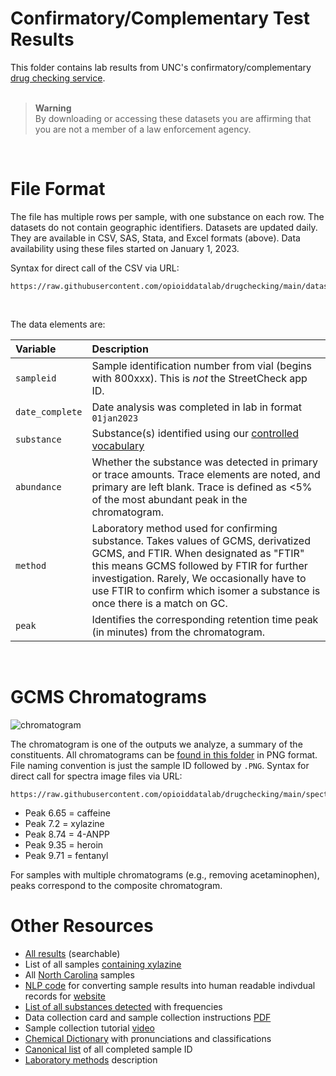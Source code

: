 # Confirmatory/Complementary Test Results

This folder contains lab results from UNC's confirmatory/complementary [drug checking service](https://streetsafe.supply).<br>
<br>
> **Warning**<br>
> By downloading or accessing these datasets you are affirming that you are not a member of a law enforcement agency.<br>

<br>

# File Format
The file has multiple rows per sample, with one substance on each row. The datasets do not contain geographic identifiers. Datasets are updated daily. They are available in CSV, SAS, Stata, and Excel formats (above). Data availability using these files started on January 1, 2023.<br>

Syntax for direct call of the CSV via URL:

```
https://raw.githubusercontent.com/opioiddatalab/drugchecking/main/datasets/labservice/unc_gcms.csv
```
<br>

The data elements are:<br>

|Variable|Description|
|:----|:----|
|`sampleid`|Sample identification number from vial (begins with 800xxx). This is *not* the StreetCheck app ID.|
|`date_complete`|Date analysis was completed in lab in format `01jan2023`|
|`substance`|Substance(s) identified using our [controlled vocabulary](https://github.com/opioiddatalab/drugchecking/blob/main/chemdictionary/substances_detected.csv)|
|`abundance`|Whether the substance was detected in primary or trace amounts. Trace elements are noted, and primary are left blank. Trace is defined as <5% of the most abundant peak in the chromatogram.|
|`method`|Laboratory method used for confirming substance. Takes values of GCMS, derivatized GCMS, and FTIR. When designated as "FTIR" this means GCMS followed by FTIR for further investigation. Rarely, We occasionally have to use FTIR to confirm which isomer a substance is once there is a match on GC.|
|`peak`|Identifies the corresponding retention time peak (in minutes) from the chromatogram.|
<br>

# GCMS Chromatograms

![chromatogram](https://raw.githubusercontent.com/opioiddatalab/drugchecking/main/spectra/300830.PNG)

The chromatogram is one of the outputs we analyze, a summary of the constituents. All chromatograms can be [found in this folder](https://github.com/opioiddatalab/drugchecking/tree/main/spectra) in PNG format. File naming convention is just the sample ID followed by `.PNG`. Syntax for direct call for spectra image files via URL:

```
https://raw.githubusercontent.com/opioiddatalab/drugchecking/main/spectra/300830.PNG
```

+ Peak 6.65 = caffeine
+ Peak 7.2 = xylazine
+ Peak 8.74 = 4-ANPP
+ Peak 9.35 = heroin
+ Peak 9.71 = fentanyl

For samples with multiple chromatograms (e.g., removing acetaminophen), peaks correspond to the composite chromatogram.

# Other Resources
+ [All results](https://www.streetsafe.supply/results) (searchable)
+ List of all samples [containing xylazine](https://www.streetsafe.supply/results/xylazine)
+ All [North Carolina](https://www.streetsafe.supply/results/location/nc-samples) samples
+ [NLP code](https://github.com/opioiddatalab/drugchecking/blob/main/textexport/autotext.do) for converting sample results into human readable indivdual records for [website](https://streetsafe.supply)
+ [List of all substances detected](https://github.com/opioiddatalab/drugchecking/blob/main/chemdictionary/substances_detected.csv) with frequencies
+ Data collection card and sample collection instructions [PDF](https://cdr.lib.unc.edu/concern/multimeds/5d86p887m?locale=en)
+ Sample collection tutorial [video](https://vimeo.com/778263038/aae5f16d73)
+ [Chemical Dictionary](https://github.com/opioiddatalab/drugchecking/tree/main/chemdictionary) with pronunciations and classifications
+ [Canonical list](https://github.com/opioiddatalab/drugchecking/blob/main/datasets/code/completed.csv) of all completed sample ID
+ [Laboratory methods](https://github.com/opioiddatalab/drugchecking/blob/main/docs/lab_methods.md) description
